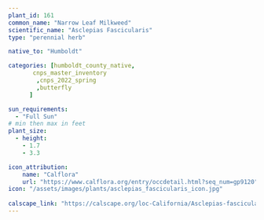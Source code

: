 ```yaml
---
plant_id: 161 
common_name: "Narrow Leaf Milkweed"
scientific_name: "Asclepias Fascicularis"
type: "perennial herb"

native_to: "Humboldt"

categories: [humboldt_county_native,
       cnps_master_inventory
        ,cnps_2022_spring
        ,butterfly
      ]

sun_requirements:
  - "Full Sun"
# min then max in feet
plant_size:
  - height: 
    - 1.7 
    - 3.3

icon_attribution: 
    name: "Calflora"
    url: "https://www.calflora.org/entry/occdetail.html?seq_num=gp9120"
icon: "/assets/images/plants/asclepias_fascicularis_icon.jpg"
 
calscape_link: "https://calscape.org/loc-California/Asclepias-fascicularis-(Narrow-Leaf-Milkweed)"
---
```

